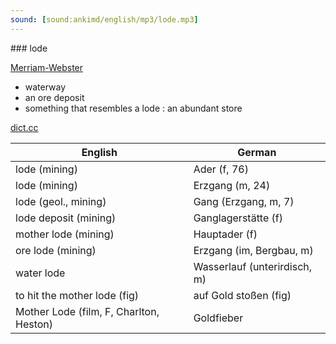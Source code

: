 ```yaml
---
sound: [sound:ankimd/english/mp3/lode.mp3]
---
```


\### lode

[Merriam-Webster](https://www.merriam-webster.com/dictionary/lode)

- waterway
- an ore deposit
- something that resembles a lode : an abundant store

[dict.cc](https://www.dict.cc/lode)

| English        | German       |
| -------------- | ------------ |
| lode (mining) | Ader (f, 76) |
| lode (mining) | Erzgang (m, 24) |
| lode (geol., mining) | Gang (Erzgang, m, 7) |
| lode deposit (mining) | Ganglagerstätte (f) |
| mother lode (mining) | Hauptader (f) |
| ore lode (mining) | Erzgang (im, Bergbau, m) |
| water lode | Wasserlauf (unterirdisch, m) |
| to hit the mother lode (fig) | auf Gold stoßen (fig) |
| Mother Lode (film, F, Charlton, Heston) | Goldfieber |
